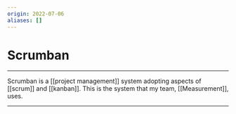 ```yaml
---
origin: 2022-07-06
aliases: []
---
```

# Scrumban
---
Scrumban is a [[project management]] system adopting aspects of [[scrum]] and [[kanban]]. This is the system that my team, [[Measurement]], uses.

---
